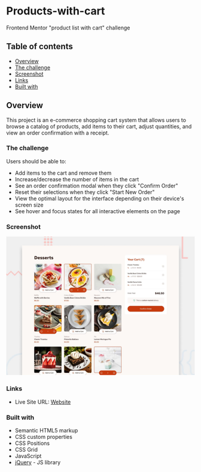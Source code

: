 # Products-with-cart

Frontend Mentor "product list with cart" challenge

## Table of contents

- [Overview](#overview)
- [The challenge](#the-challenge)
- [Screenshot](#screenshot)
- [Links](#links)
- [Built with](#built-with)

## Overview

This project is an e-commerce shopping cart system that allows users to browse a catalog of products, add items to their cart, adjust quantities, and view an order confirmation with a receipt.

### The challenge

Users should be able to:

- Add items to the cart and remove them
- Increase/decrease the number of items in the cart
- See an order confirmation modal when they click "Confirm Order"
- Reset their selections when they click "Start New Order"
- View the optimal layout for the interface depending on their device's screen size
- See hover and focus states for all interactive elements on the page

### Screenshot

![preview](./preview.jpg)

### Links

- Live Site URL: [Website](https://makhlouf7.github.io/Products-with-cart/)

### Built with

- Semantic HTML5 markup
- CSS custom properties
- CSS Positions
- CSS Grid
- JavaScript
- [jQuery](https://jquery.com/) - JS library
